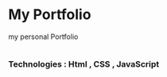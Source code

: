 <h1>My Portfolio</h1>

<p>my personal Portfolio</p>

<img src="https://i.postimg.cc/8cgt3pKp/Screenshot-2025-08-12-205154.png" alt="" />

<h3>Technologies : Html , CSS , JavaScript </h3>
